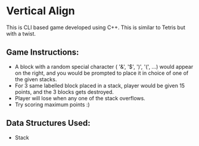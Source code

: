 # Vertical Align
This is CLI based game developed using C++. This is similar to Tetris but with a twist.

## Game Instructions:
* A block with a random special character ( '&', '$', ')', '(', ...) would appear on the right, and you would be prompted to place it in choice of one of the given stacks.
* For 3 same labelled block placed in a stack, player would be given 15 points, and the 3 blocks gets destroyed.
* Player will lose when any one of the stack overflows.
* Try scoring maximum points :)

## Data Structures Used:
* Stack

